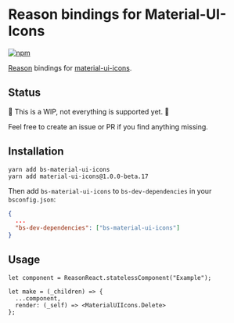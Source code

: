 # Reason bindings for Material-UI-Icons

[![npm](https://img.shields.io/npm/v/bs-material-ui-icons.svg)](https://www.npmjs.com/package/bs-material-ui-icons)

[Reason](https://reasonml.github.io/) bindings for [material-ui-icons](https://github.com/callemall/material-ui).

## Status

🚧 This is a WIP, not everything is supported yet. 🚧

Feel free to create an issue or PR if you find anything missing.

## Installation

```
yarn add bs-material-ui-icons
yarn add material-ui-icons@1.0.0-beta.17
```

Then add `bs-material-ui-icons` to `bs-dev-dependencies` in your `bsconfig.json`:

```json
{
  ...
  "bs-dev-dependencies": ["bs-material-ui-icons"]
}
```

## Usage

```reason
let component = ReasonReact.statelessComponent("Example");

let make = (_children) => {
  ...component,
  render: (_self) => <MaterialUIIcons.Delete>
};
```
